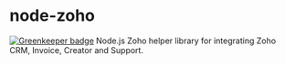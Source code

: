 # node-zoho

[![Greenkeeper badge](https://badges.greenkeeper.io/manikandants/node-zoho.svg)](https://greenkeeper.io/)
Node.js Zoho helper library for integrating Zoho CRM, Invoice, Creator and Support.
